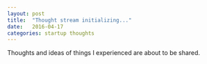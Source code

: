 ```yaml
---
layout: post
title:  "Thought stream initializing..."
date:   2016-04-17
categories: startup thoughts
---
```


Thoughts and ideas of things I experienced are about to be shared.
